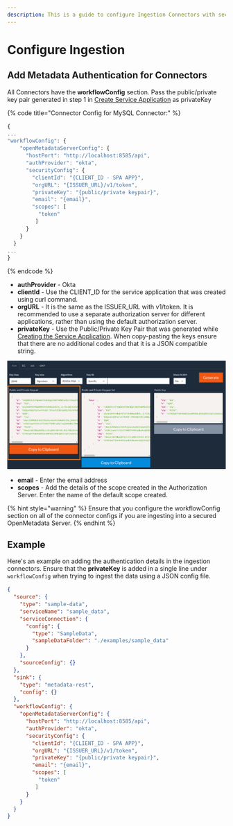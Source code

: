 ```yaml
---
description: This is a guide to configure Ingestion Connectors with security.
---
```


# Configure Ingestion

## Add Metadata Authentication for Connectors

All Connectors have the **workflowConfig** section. Pass the public/private key pair generated in step 1 in [Create Service Application](create-service-application.md) as privateKey

{% code title="Connector Config for MySQL Connector:" %}
```javascript
{
...
"workflowConfig": { 
    "openMetadataServerConfig": {
      "hostPort": "http://localhost:8585/api",
      "authProvider": "okta",
      "securityConfig": {
        "clientId": "{CLIENT_ID - SPA APP}",   
        "orgURL": "{ISSUER_URL}/v1/token",
        "privateKey": "{public/private keypair}",
        "email": "{email}",
        "scopes": [
          "token"
         ]
      }
    }
  }
...
}
```
{% endcode %}

* **authProvider** - Okta
* **clientId** - Use the CLIENT\_ID for the service application that was created using curl command.
* **orgURL** - It is the same as the ISSUER\_URL with v1/token. It is recommended to use a separate authorization server for different applications, rather than using the default authorization server.
* **privateKey** - Use the Public/Private Key Pair that was generated while [Creating the Service Application](create-service-application.md). When copy-pasting the keys ensure that there are no additional codes and that it is a JSON compatible string.

![](<../../../docs/.gitbook/assets/image (45).png>)

* **email** - Enter the email address
* **scopes** - Add the details of the scope created in the Authorization Server. Enter the name of the default scope created.

{% hint style="warning" %}
Ensure that you configure the workflowConfig section on all of the connector configs if you are ingesting into a secured OpenMetadata Server.
{% endhint %}

## Example

Here's an example on adding the authentication details in the ingestion connectors. Ensure that the **privateKey** is added in a single line under `workflowConfig` when trying to ingest the data using a JSON config file.

```json
{
  "source": {
    "type": "sample-data",
    "serviceName": "sample_data",
    "serviceConnection": {
      "config": {
        "type": "SampleData",
        "sampleDataFolder": "./examples/sample_data"
      }
    },
    "sourceConfig": {}
  },
  "sink": {
    "type": "metadata-rest",
    "config": {}
  },
  "workflowConfig": {
    "openMetadataServerConfig": {
      "hostPort": "http://localhost:8585/api",
      "authProvider": "okta",
      "securityConfig": {
        "clientId": "{CLIENT_ID - SPA APP}",   
        "orgURL": "{ISSUER_URL}/v1/token",
        "privateKey": "{public/private keypair}",
        "email": "{email}",
        "scopes": [
          "token"
         ]
      }
    }
  }
}
```
